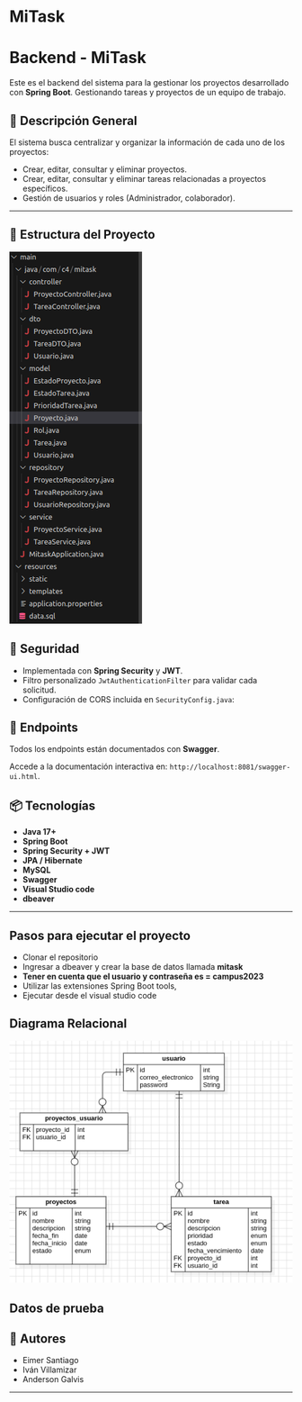 # MiTask
# Backend - MiTask

Este es el backend del sistema para la gestionar los proyectos  desarrollado con **Spring Boot**. Gestionando tareas y proyectos de un equipo de trabajo.

## 🧾 Descripción General

El sistema busca centralizar y organizar la información de cada uno de los proyectos:
- Crear, editar, consultar y eliminar proyectos.
- Crear, editar, consultar y eliminar tareas relacionadas a proyectos específicos.
- Gestión de usuarios y roles (Administrador, colaborador).

---

## 📁 Estructura del Proyecto

![](./imagen.webp)

## 🔐 Seguridad

- Implementada con **Spring Security** y **JWT**.
- Filtro personalizado `JwtAuthenticationFilter` para validar cada solicitud.
- Configuración de CORS incluida en `SecurityConfig.java`:



## 🚀 Endpoints

Todos los endpoints están documentados con **Swagger**.

Accede a la documentación interactiva en: `http://localhost:8081/swagger-ui.html`.

## 📦 Tecnologías

- **Java 17+**
- **Spring Boot**
- **Spring Security + JWT**
- **JPA / Hibernate**
- **MySQL**
- **Swagger**
- **Visual Studio code**
- **dbeaver**
---


## Pasos para ejecutar el proyecto

- Clonar el repositorio
- Ingresar a dbeaver y crear la base de datos llamada **mitask**
- **Tener en cuenta que el usuario y contraseña es = campus2023**
- Utilizar las extensiones Spring Boot tools, 
- Ejecutar desde el visual studio code



## Diagrama Relacional
![](./DiagramaRelacional.png)

## Datos de prueba
  


## 👥 Autores

- Eimer Santiago
- Iván Villamizar
- Anderson Galvis

---
